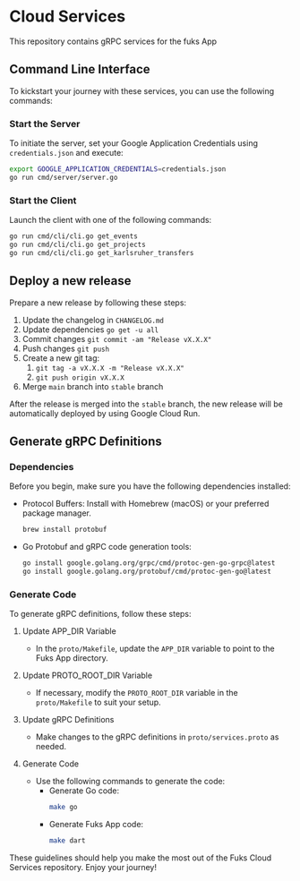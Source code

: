 # Cloud Services

This repository contains gRPC services for the fuks App

## Command Line Interface

To kickstart your journey with these services, you can use the following commands:

### Start the Server

To initiate the server, set your Google Application Credentials using `credentials.json` and execute:

```bash
export GOOGLE_APPLICATION_CREDENTIALS=credentials.json
go run cmd/server/server.go
```

### Start the Client

Launch the client with one of the following commands:

```bash
go run cmd/cli/cli.go get_events
go run cmd/cli/cli.go get_projects
go run cmd/cli/cli.go get_karlsruher_transfers
```

## Deploy a new release

Prepare a new release by following these steps:

1. Update the changelog in `CHANGELOG.md`
2. Update dependencies `go get -u all`
3. Commit changes `git commit -am "Release vX.X.X"`
4. Push changes `git push`
5. Create a new git tag:
    1. `git tag -a vX.X.X -m "Release vX.X.X"`
    2. `git push origin vX.X.X`
6. Merge `main` branch into `stable` branch

After the release is merged into the `stable` branch, the new release will be automatically deployed by using Google
Cloud Run.

## Generate gRPC Definitions

### Dependencies

Before you begin, make sure you have the following dependencies installed:

- Protocol Buffers: Install with Homebrew (macOS) or your preferred package manager.
   ```bash
   brew install protobuf
   ```

- Go Protobuf and gRPC code generation tools:
   ```bash
   go install google.golang.org/grpc/cmd/protoc-gen-go-grpc@latest
   go install google.golang.org/protobuf/cmd/protoc-gen-go@latest
   ```

### Generate Code

To generate gRPC definitions, follow these steps:

1. Update APP_DIR Variable
    - In the `proto/Makefile`, update the `APP_DIR` variable to point to the Fuks App directory.

2. Update PROTO_ROOT_DIR Variable
    - If necessary, modify the `PROTO_ROOT_DIR` variable in the `proto/Makefile` to suit your setup.

3. Update gRPC Definitions
    - Make changes to the gRPC definitions in `proto/services.proto` as needed.

4. Generate Code
    - Use the following commands to generate the code:
        - Generate Go code:
          ```bash
          make go
          ```
        - Generate Fuks App code:
          ```bash
          make dart
          ```

These guidelines should help you make the most out of the Fuks Cloud Services repository. Enjoy your journey!
